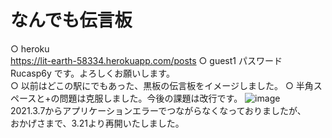 # なんでも伝言板
○ heroku<br>
https://lit-earth-58334.herokuapp.com/posts
○ guest1 パスワード Rucasp6y です。よろしくお願いします。<br>
○ 以前はどこの駅にでもあった、黒板の伝言板をイメージしました。
○ 半角スペースと+の問題は克服しました。今後の課題は改行です。
![image](https://user-images.githubusercontent.com/67646107/111876359-aee7b600-89e1-11eb-993b-eec075e17efa.png)<br>
2021.3.7からアプリケーションエラーでつながらなくなっておりましたが、<br>
おかげさまで、3.21より再開いたしました。
